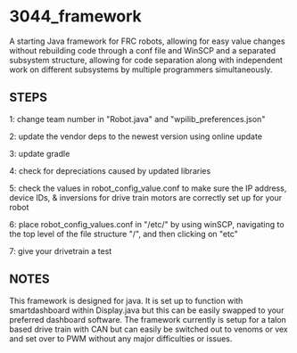 # 3044_framework

A starting Java framework for FRC robots, allowing for easy value 
changes without rebuilding code through a conf file and WinSCP
and a separated subsystem structure, allowing for code separation
along with independent work on different subsystems by multiple 
programmers simultaneously.

## STEPS
1: change team number in "Robot.java" and "wpilib_preferences.json"

2: update the vendor deps to the newest version using online update

3: update gradle

4: check for depreciations caused by updated libraries

5: check the values in robot_config_value.conf to make sure the
   IP address, device IDs, & inversions for drive train motors are
   correctly set up for your robot

6: place robot_config_values.conf in "/etc/" by using winSCP, 
   navigating to the top level of the file structure "/", and
   then clicking on "etc"

7: give your drivetrain a test

## NOTES

This framework is designed for java. It is set up to function with
smartdashboard within Display.java but this can be easily swapped
to your preferred dashboard software. The framework currently is 
setup for a talon based drive train with CAN but can easily be 
switched out to venoms or vex and set over to PWM without any major 
difficulties or issues.